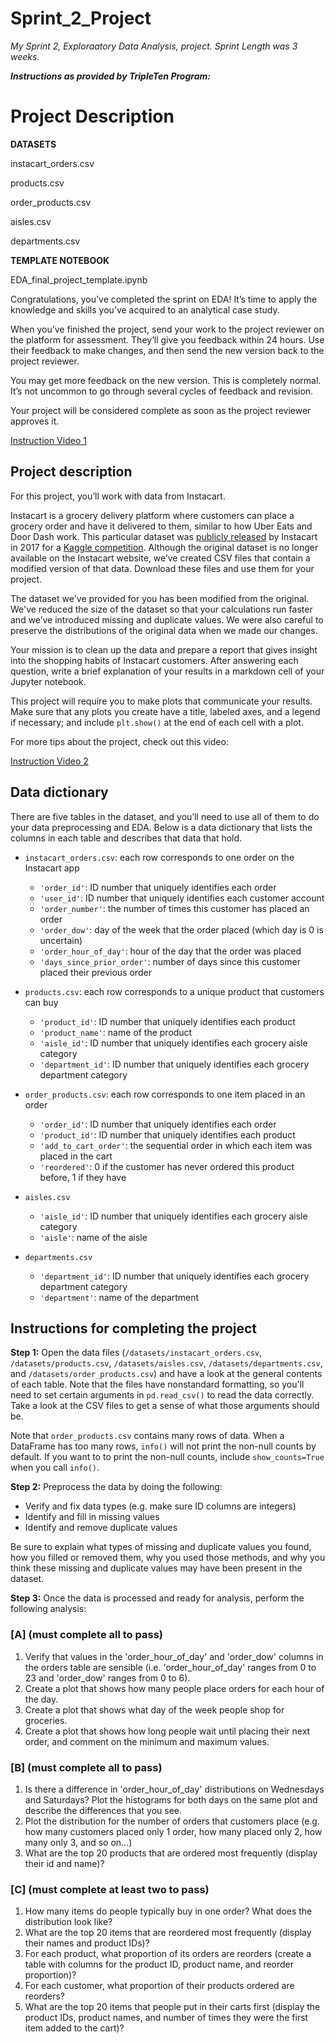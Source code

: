 # Sprint_2_Project

*My Sprint 2, Exploraatory Data Analysis, project. Sprint Length was 3 weeks.*

***Instructions as provided by TripleTen Program:***

# Project Description

**DATASETS**

instacart_orders.csv

products.csv

order_products.csv

aisles.csv

departments.csv

**TEMPLATE NOTEBOOK**

EDA_final_project_template.ipynb

Congratulations, you’ve completed the sprint on EDA! It’s time to apply the knowledge and skills you’ve acquired to an analytical case study.

When you’ve finished the project, send your work to the project reviewer on the platform for assessment. They’ll give you feedback within 24 hours. Use their feedback to make changes, and then send the new version back to the project reviewer.

You may get more feedback on the new version. This is completely normal. It’s not uncommon to go through several cycles of feedback and revision.

Your project will be considered complete as soon as the project reviewer approves it.

[Instruction Video 1](https://www.youtube.com/watch?v=oRw9qcYwvlM)

## Project description

For this project, you’ll work with data from Instacart.

Instacart is a grocery delivery platform where customers can place a grocery order and have it delivered to them, similar to how Uber Eats and Door Dash work. This particular dataset was [publicly released](https://tech.instacart.com/3-million-instacart-orders-open-sourced-d40d29ead6f2) by Instacart in 2017 for a [Kaggle competition](https://www.kaggle.com/c/instacart-market-basket-analysis/overview). Although the original dataset is no longer available on the Instacart website, we’ve created CSV files that contain a modified version of that data. Download these files and use them for your project.

The dataset we've provided for you has been modified from the original. We've reduced the size of the dataset so that your calculations run faster and we’ve introduced missing and duplicate values. We were also careful to preserve the distributions of the original data when we made our changes.

Your mission is to clean up the data and prepare a report that gives insight into the shopping habits of Instacart customers. After answering each question, write a brief explanation of your results in a markdown cell of your Jupyter notebook.

This project will require you to make plots that communicate your results. Make sure that any plots you create have a title, labeled axes, and a legend if necessary; and include `plt.show()` at the end of each cell with a plot.

For more tips about the project, check out this video:

[Instruction Video 2](https://www.youtube.com/watch?v=oRw9qcYwvlM)

## Data dictionary

There are five tables in the dataset, and you’ll need to use all of them to do your data preprocessing and EDA. Below is a data dictionary that lists the columns in each table and describes that data that hold.

- `instacart_orders.csv`: each row corresponds to one order on the Instacart app

    - `'order_id'`: ID number that uniquely identifies each order
    - `'user_id'`: ID number that uniquely identifies each customer account
    - `'order_number'`: the number of times this customer has placed an order
    - `'order_dow'`: day of the week that the order placed (which day is 0 is uncertain)
    - `'order_hour_of_day'`: hour of the day that the order was placed
    - `'days_since_prior_order'`: number of days since this customer placed their previous order

- `products.csv`: each row corresponds to a unique product that customers can buy

    - `'product_id'`: ID number that uniquely identifies each product
    - `'product_name'`: name of the product
    - `'aisle_id'`: ID number that uniquely identifies each grocery aisle category
    - `'department_id'`: ID number that uniquely identifies each grocery department category

- `order_products.csv`: each row corresponds to one item placed in an order

    - `'order_id'`: ID number that uniquely identifies each order
    - `'product_id'`: ID number that uniquely identifies each product
    - `'add_to_cart_order'`: the sequential order in which each item was placed in the cart
    - `'reordered'`: 0 if the customer has never ordered this product before, 1 if they have

- `aisles.csv`

    - `'aisle_id'`: ID number that uniquely identifies each grocery aisle category
    - `'aisle'`: name of the aisle

- `departments.csv`

    - `'department_id'`: ID number that uniquely identifies each grocery department category
    - `'department'`: name of the department

## Instructions for completing the project

**Step 1:** Open the data files (`/datasets/instacart_orders.csv`, `/datasets/products.csv`, `/datasets/aisles.csv`, `/datasets/departments.csv`, and `/datasets/order_products.csv`) and have a look at the general contents of each table. Note that the files have nonstandard formatting, so you'll need to set certain arguments in `pd.read_csv()` to read the data correctly. Take a look at the CSV files to get a sense of what those arguments should be.

Note that `order_products.csv` contains many rows of data. When a DataFrame has too many rows, `info()` will not print the non-null counts by default. If you want to to print the non-null counts, include `show_counts=True` when you call `info()`.

**Step 2:** Preprocess the data by doing the following:

- Verify and fix data types (e.g. make sure ID columns are integers)
- Identify and fill in missing values
- Identify and remove duplicate values

Be sure to explain what types of missing and duplicate values you found, how you filled or removed them, why you used those methods, and why you think these missing and duplicate values may have been present in the dataset.

**Step 3:** Once the data is processed and ready for analysis, perform the following analysis:

### [A] (must complete all to pass)

1. Verify that values in the 'order_hour_of_day' and 'order_dow' columns in the orders table are sensible (i.e. 'order_hour_of_day' ranges from 0 to 23 and 'order_dow' ranges from 0 to 6).
2. Create a plot that shows how many people place orders for each hour of the day.
3. Create a plot that shows what day of the week people shop for groceries.
4. Create a plot that shows how long people wait until placing their next order, and comment on the minimum and maximum values.

### [B] (must complete all to pass)

1. Is there a difference in 'order_hour_of_day' distributions on Wednesdays and Saturdays? Plot the histograms for both days on the same plot and describe the differences that you see.
2. Plot the distribution for the number of orders that customers place (e.g. how many customers placed only 1 order, how many placed only 2, how many only 3, and so on…)
3. What are the top 20 products that are ordered most frequently (display their id and name)?

### [C] (must complete at least two to pass)

1. How many items do people typically buy in one order? What does the distribution look like?
2. What are the top 20 items that are reordered most frequently (display their names and product IDs)?
3. For each product, what proportion of its orders are reorders (create a table with columns for the product ID, product name, and reorder proportion)?
4. For each customer, what proportion of their products ordered are reorders?
5. What are the top 20 items that people put in their carts first (display the product IDs, product names, and number of times they were the first item added to the cart)?
